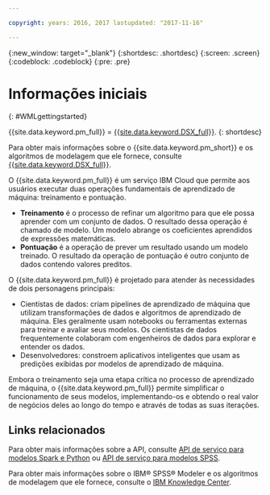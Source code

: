 ```yaml
---

copyright: years: 2016, 2017 lastupdated: "2017-11-16"

---
```


<!-- Common attributes used in the template are defined as follows: -->
{:new_window: target="_blank"}
{:shortdesc: .shortdesc}
{:screen: .screen}
{:codeblock: .codeblock}
{:pre: .pre}

# Informações iniciais
{: #WMLgettingstarted}

{{site.data.keyword.pm_full}} = [{{site.data.keyword.DSX_full}}](https://datascience.ibm.com). 
{: shortdesc}

Para obter mais informações sobre o {{site.data.keyword.pm_short}} e os algoritmos de modelagem que ele fornece, consulte [{{site.data.keyword.DSX_full}}](https://datascience.ibm.com/docs/content/analyze-data/wml-ai.html?context=analytics).

O {{site.data.keyword.pm_full}} é um serviço IBM Cloud que permite aos usuários executar duas operações fundamentais de aprendizado de máquina: treinamento e pontuação.

- **Treinamento** é o processo de refinar um algoritmo para que
ele possa aprender com um conjunto de dados. O resultado dessa operação é chamado de
modelo. Um modelo abrange os coeficientes aprendidos de expressões matemáticas.
- **Pontuação** é a operação de prever um resultado usando um
modelo treinado. O resultado da operação de pontuação é outro conjunto de dados contendo
valores preditos.

O {{site.data.keyword.pm_full}} é projetado para atender às necessidades de dois personagens principais:

- Cientistas de dados: criam pipelines de aprendizado de máquina que utilizam transformações de dados e algoritmos de aprendizado de máquina. Eles geralmente usam notebooks ou ferramentas externas para treinar e avaliar seus modelos. Os cientistas de dados frequentemente colaboram com engenheiros de dados para explorar e entender os dados.
- Desenvolvedores: constroem aplicativos inteligentes que usam as predições exibidas por modelos de aprendizado de máquina.

Embora o treinamento seja uma etapa crítica no processo de aprendizado de máquina, o {{site.data.keyword.pm_full}} permite simplificar o funcionamento de seus modelos, implementando-os e obtendo o real valor de negócios deles ao longo do tempo e através de todas as suas iterações.

## Links relacionados

Para obter mais informações sobre a API, consulte [API de serviço para modelos Spark e Python](pm_service_api_spark.html) ou [API de serviço para modelos SPSS](pm_service_api_spss.html).

Para obter mais informações sobre o IBM® SPSS® Modeler e os algoritmos de modelagem que ele fornece, consulte o [IBM Knowledge Center](https://www.ibm.com/support/knowledgecenter/SS3RA7).



